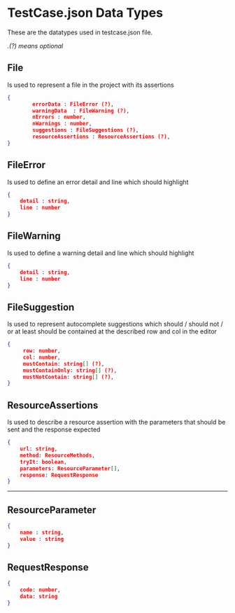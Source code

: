 # TestCase.json Data Types
These are the datatypes used in testcase.json file.

_.(?) means optional_

## File
Is used to represent a file in the project with its assertions
```json
{
        errorData : FileError (?),
        warningData  : FileWarning (?),
        nErrors : number,
        nWarnings : number,
        suggestions : FileSuggestions (?),
        resourceAssertions : ResourceAssertions (?),
}
```

## FileError
Is used to define an error detail and line which should highlight

```json
{
    detail : string,
    line : number
}
```

## FileWarning
Is used to define a warning detail and line which should highlight

```json
{
    detail : string,
    line : number
}
```

## FileSuggestion
Is used to represent autocomplete suggestions which should / should not /
or at least should be contained at the described row and col in the editor

```json
{
     row: number,
     col: number,
     mustContain: string[] (?),
     mustContainOnly: string[] (?),
     mustNotContain: string[] (?),
}
```

## ResourceAssertions
Is used to describe a resource assertion with the parameters that should
be sent and the response expected
```json
{
    url: string,
    method: ResourceMethods,
    tryIt: boolean,
    parameters: ResourceParameter[],
    response: RequestResponse
}
```
----

## ResourceParameter

```json
{
    name : string,
    value : string
}
```

## RequestResponse
```json
{
    code: number,
    data: string
}
```
